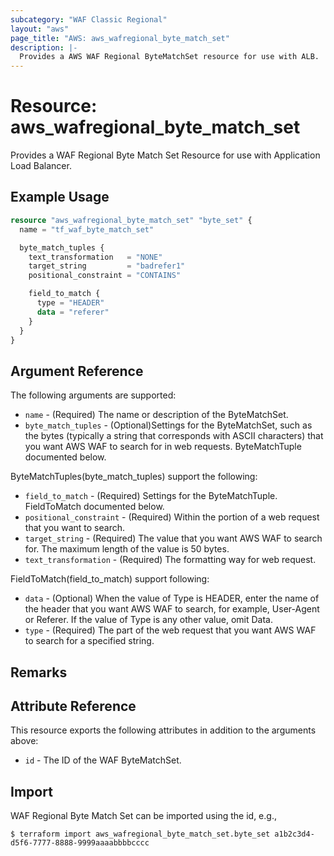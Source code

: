 ```yaml
---
subcategory: "WAF Classic Regional"
layout: "aws"
page_title: "AWS: aws_wafregional_byte_match_set"
description: |-
  Provides a AWS WAF Regional ByteMatchSet resource for use with ALB.
---
```


# Resource: aws_wafregional_byte_match_set

Provides a WAF Regional Byte Match Set Resource for use with Application Load Balancer.

## Example Usage

```terraform
resource "aws_wafregional_byte_match_set" "byte_set" {
  name = "tf_waf_byte_match_set"

  byte_match_tuples {
    text_transformation   = "NONE"
    target_string         = "badrefer1"
    positional_constraint = "CONTAINS"

    field_to_match {
      type = "HEADER"
      data = "referer"
    }
  }
}
```

## Argument Reference

The following arguments are supported:

* `name` - (Required) The name or description of the ByteMatchSet.
* `byte_match_tuples` - (Optional)Settings for the ByteMatchSet, such as the bytes (typically a string that corresponds with ASCII characters) that you want AWS WAF to search for in web requests. ByteMatchTuple documented below.

ByteMatchTuples(byte_match_tuples) support the following:

* `field_to_match` - (Required) Settings for the ByteMatchTuple. FieldToMatch documented below.
* `positional_constraint` - (Required) Within the portion of a web request that you want to search.
* `target_string` - (Required) The value that you want AWS WAF to search for. The maximum length of the value is 50 bytes.
* `text_transformation` - (Required) The formatting way for web request.

FieldToMatch(field_to_match) support following:

* `data` - (Optional) When the value of Type is HEADER, enter the name of the header that you want AWS WAF to search, for example, User-Agent or Referer. If the value of Type is any other value, omit Data.
* `type` - (Required) The part of the web request that you want AWS WAF to search for a specified string.

## Remarks

## Attribute Reference

This resource exports the following attributes in addition to the arguments above:

* `id` - The ID of the WAF ByteMatchSet.

## Import

WAF Regional Byte Match Set can be imported using the id, e.g.,

```
$ terraform import aws_wafregional_byte_match_set.byte_set a1b2c3d4-d5f6-7777-8888-9999aaaabbbbcccc
```
